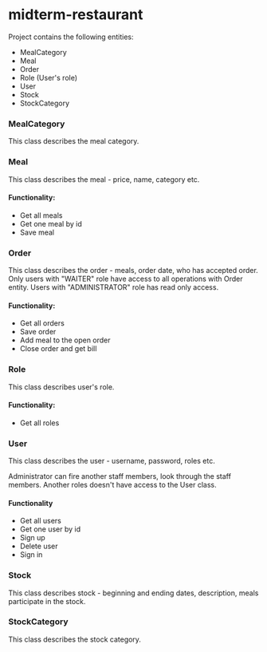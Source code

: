 # midterm-restaurant

Project contains the following entities:

* MealCategory
* Meal
* Order
* Role (User's role)
* User
* Stock
* StockCategory

### MealCategory
This class describes the meal category.

### Meal
This class describes the meal - price, name, category etc.

#### Functionality:
* Get all meals
* Get one meal by id
* Save meal

### Order
This class describes the order - meals, order date, who has accepted order. Only users with "WAITER" role have access to all operations with Order entity. Users with "ADMINISTRATOR" role has read only access.

#### Functionality:
* Get all orders
* Save order
* Add meal to the open order
* Close order and get bill

### Role
This class describes user's role.

#### Functionality:
* Get all roles

### User
This class describes the user - username, password, roles etc.

Administrator can fire another staff members, look through the staff members. Another roles doesn't have access to the User class.

#### Functionality
* Get all users
* Get one user by id
* Sign up
* Delete user
* Sign in

### Stock
This class describes stock - beginning and ending dates, description, meals participate in the stock.

### StockCategory 
This class describes the stock category.
  
  
